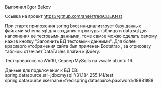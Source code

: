 Выполнил Egor Belkov    

Ссылка на проект https://github.com/anderfred/CDEKtest

При старте приложения spring boot инициализирует базу данных файлами schema.sql для создания структуры таблицы и data.sql для наполнения ее тестовыми данными, тоже самое можно сделать самому нажав кнопку "Заполнить БД тестовыми данными". Для более красивого отображения сайта был применен Bootstrap , за отрисовку таблицы отвечает DataTables плагин к jQuery. 

Тестировалось на Win10, Сервер MySql  5 на vscale ubuntu 16.

Данные для подключения к БД DB:
spring.datasource.url=jdbc:mysql://31.184.255.141/test
spring.datasource.username=fred
spring.datasource.password=19881988
